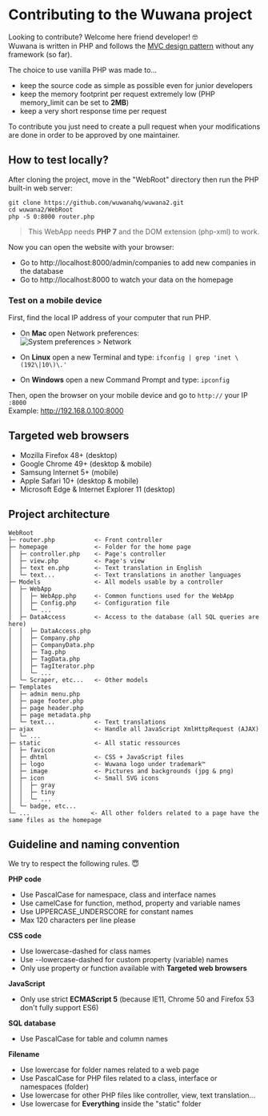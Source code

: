 # Contributing to the Wuwana project

Looking to contribute? Welcome here friend developer! 🤓  
Wuwana is written in PHP and follows the [MVC design pattern](https://en.wikipedia.org/wiki/Model–view–controller) without any framework (so far).

The choice to use vanilla PHP was made to...

- keep the source code as simple as possible even for junior developers
- keep the memory footprint per request extremely low (PHP memory_limit can be set to **2MB**)
- keep a very short response time per request

To contribute you just need to create a pull request when your modifications are done in order to be approved by one maintainer.

## How to test locally?

After cloning the project, move in the "WebRoot" directory then run the PHP built-in web server:

```
git clone https://github.com/wuwanahq/wuwana2.git
cd wuwana2/WebRoot
php -S 0:8000 router.php
```

> This WebApp needs **PHP 7** and the DOM extension (php-xml) to work.

Now you can open the website with your browser:

- Go to http://localhost:8000/admin/companies to add new companies in the database
- Go to http://localhost:8000 to watch your data on the homepage

### Test on a mobile device

First, find the local IP address of your computer that run PHP.

- On **Mac** open Network preferences:  
![System preferences > Network](https://cdn.osxdaily.com/wp-content/uploads/2010/11/ip-address-mac.jpg)

- On **Linux** open a new Terminal and type: `ifconfig | grep 'inet \(192\|10\)\.'`
- On **Windows** open a new Command Prompt and type: `ipconfig`

Then, open the browser on your mobile device and go to `http://` your IP `:8000`  
Example: http://192.168.0.100:8000

## Targeted web browsers

- Mozilla Firefox 48+ (desktop)
- Google Chrome 49+ (desktop & mobile)
- Samsung Internet 5+ (mobile)
- Apple Safari 10+ (desktop & mobile)
- Microsoft Edge & Internet Explorer 11 (desktop)

## Project architecture

```
WebRoot
├─ router.php           <- Front controller
├─ homepage             <- Folder for the home page
│  ├─ controller.php    <- Page's controller
│  ├─ view.php          <- Page's view
│  ├─ text en.php       <- Text translation in English
│  └─ text...           <- Text translations in another languages
├─ Models               <- All models usable by a controller
│  ├─ WebApp
│  │  ├─ WebApp.php     <- Common functions used for the WebApp
│  │  ├─ Config.php     <- Configuration file
│  │  └─ ...
│  ├─ DataAccess        <- Access to the database (all SQL queries are here)
│  │  ├─ DataAccess.php
│  │  ├─ Company.php
│  │  ├─ CompanyData.php
│  │  ├─ Tag.php
│  │  ├─ TagData.php
│  │  ├─ TagIterator.php
│  │  └─ ...
│  └─ Scraper, etc...   <- Other models
├─ Templates
│  ├─ admin menu.php
│  ├─ page footer.php
│  ├─ page header.php
│  ├─ page metadata.php
│  └─ text...           <- Text translations
├─ ajax                 <- Handle all JavaScript XmlHttpRequest (AJAX)
│  └─ ...
├─ static               <- All static ressources
│  ├─ favicon
│  ├─ dhtml             <- CSS + JavaScript files
│  ├─ logo              <- Wuwana logo under trademark™
│  ├─ image             <- Pictures and backgrounds (jpg & png)
│  ├─ icon              <- Small SVG icons
│  │  ├─ gray
│  │  ├─ tiny
│  │  └─ ...
│  └─ badge, etc...
└─ ...                 <- All other folders related to a page have the same files as the homepage
```

## Guideline and naming convention

We try to respect the following rules. 😇

**PHP code**

- Use PascalCase for namespace, class and interface names
- Use camelCase for function, method, property and variable names
- Use UPPERCASE_UNDERSCORE for constant names
- Max 120 characters per line please

**CSS code**

- Use lowercase-dashed for class names
- Use --lowercase-dashed for custom property (variable) names
- Only use property or function available with **Targeted web browsers**

**JavaScript**

- Only use strict **ECMAScript 5** (because IE11, Chrome 50 and Firefox 53 don't fully support ES6)

**SQL database**

- Use PascalCase for table and column names

**Filename**

- Use lowercase for folder names related to a web page
- Use PascalCase for PHP files related to a class, interface or namespaces (folder)
- Use lowercase for other PHP files like controller, view, text translation...
- Use lowercase for **Everything** inside the "static" folder